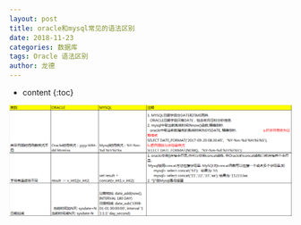 ```yaml
---
layout: post
title: oracle和mysql常见的语法区别
date: 2018-11-23
categories: 数据库
tags: Oracle 语法区别
author: 龙德
---
```


* content
{:toc}

![image](/assets/20181123173405.png)